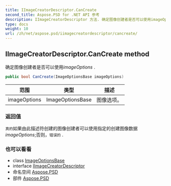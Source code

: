 ```yaml
---
title: IImageCreatorDescriptor.CanCreate
second_title: Aspose.PSD for .NET API 参考
description: IImageCreatorDescriptor 方法. 确定图像创建者是否可以使用imageOptions .
type: docs
weight: 10
url: /zh/net/aspose.psd/iimagecreatordescriptor/cancreate/
---
```

## IImageCreatorDescriptor.CanCreate method

确定图像创建者是否可以使用*imageOptions* .

```csharp
public bool CanCreate(ImageOptionsBase imageOptions)
```

| 范围 | 类型 | 描述 |
| --- | --- | --- |
| imageOptions | ImageOptionsBase | 图像选项。 |

### 返回值

`真的`如果由此描述符创建的图像创建者可以使用指定的创建图像数据*imageOptions*;否则，`错误的` .

### 也可以看看

* class [ImageOptionsBase](../../imageoptionsbase/)
* interface [IImageCreatorDescriptor](../)
* 命名空间 [Aspose.PSD](../../iimagecreatordescriptor/)
* 部件 [Aspose.PSD](../../../)


